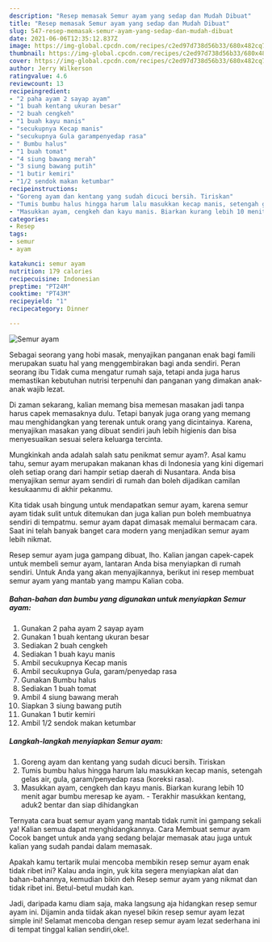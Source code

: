 ```yaml
---
description: "Resep memasak Semur ayam yang sedap dan Mudah Dibuat"
title: "Resep memasak Semur ayam yang sedap dan Mudah Dibuat"
slug: 547-resep-memasak-semur-ayam-yang-sedap-dan-mudah-dibuat
date: 2021-06-06T12:35:12.837Z
image: https://img-global.cpcdn.com/recipes/c2ed97d738d56b33/680x482cq70/semur-ayam-foto-resep-utama.jpg
thumbnail: https://img-global.cpcdn.com/recipes/c2ed97d738d56b33/680x482cq70/semur-ayam-foto-resep-utama.jpg
cover: https://img-global.cpcdn.com/recipes/c2ed97d738d56b33/680x482cq70/semur-ayam-foto-resep-utama.jpg
author: Jerry Wilkerson
ratingvalue: 4.6
reviewcount: 13
recipeingredient:
- "2 paha ayam 2 sayap ayam"
- "1 buah kentang ukuran besar"
- "2 buah cengkeh"
- "1 buah kayu manis"
- "secukupnya Kecap manis"
- "secukupnya Gula garampenyedap rasa"
- " Bumbu halus"
- "1 buah tomat"
- "4 siung bawang merah"
- "3 siung bawang putih"
- "1 butir kemiri"
- "1/2 sendok makan ketumbar"
recipeinstructions:
- "Goreng ayam dan kentang yang sudah dicuci bersih. Tiriskan"
- "Tumis bumbu halus hingga harum lalu masukkan kecap manis, setengah gelas air, gula, garam/penyedap rasa (koreksi rasa)."
- "Masukkan ayam, cengkeh dan kayu manis. Biarkan kurang lebih 10 menit agar bumbu meresap ke ayam. Terakhir masukkan kentang, aduk2 bentar dan siap dihidangkan"
categories:
- Resep
tags:
- semur
- ayam

katakunci: semur ayam 
nutrition: 179 calories
recipecuisine: Indonesian
preptime: "PT24M"
cooktime: "PT43M"
recipeyield: "1"
recipecategory: Dinner

---
```



![Semur ayam](https://img-global.cpcdn.com/recipes/c2ed97d738d56b33/680x482cq70/semur-ayam-foto-resep-utama.jpg)

Sebagai seorang yang hobi masak, menyajikan panganan enak bagi famili merupakan suatu hal yang menggembirakan bagi anda sendiri. Peran seorang ibu Tidak cuma mengatur rumah saja, tetapi anda juga harus memastikan kebutuhan nutrisi terpenuhi dan panganan yang dimakan anak-anak wajib lezat.

Di zaman  sekarang, kalian memang bisa memesan masakan jadi tanpa harus capek memasaknya dulu. Tetapi banyak juga orang yang memang mau menghidangkan yang terenak untuk orang yang dicintainya. Karena, menyajikan masakan yang dibuat sendiri jauh lebih higienis dan bisa menyesuaikan sesuai selera keluarga tercinta. 



Mungkinkah anda adalah salah satu penikmat semur ayam?. Asal kamu tahu, semur ayam merupakan makanan khas di Indonesia yang kini digemari oleh setiap orang dari hampir setiap daerah di Nusantara. Anda bisa menyajikan semur ayam sendiri di rumah dan boleh dijadikan camilan kesukaanmu di akhir pekanmu.

Kita tidak usah bingung untuk mendapatkan semur ayam, karena semur ayam tidak sulit untuk ditemukan dan juga kalian pun boleh membuatnya sendiri di tempatmu. semur ayam dapat dimasak memalui bermacam cara. Saat ini telah banyak banget cara modern yang menjadikan semur ayam lebih nikmat.

Resep semur ayam juga gampang dibuat, lho. Kalian jangan capek-capek untuk membeli semur ayam, lantaran Anda bisa menyiapkan di rumah sendiri. Untuk Anda yang akan menyajikannya, berikut ini resep membuat semur ayam yang mantab yang mampu Kalian coba.

<!--inarticleads1-->

##### Bahan-bahan dan bumbu yang digunakan untuk menyiapkan Semur ayam:

1. Gunakan 2 paha ayam 2 sayap ayam
1. Gunakan 1 buah kentang ukuran besar
1. Sediakan 2 buah cengkeh
1. Sediakan 1 buah kayu manis
1. Ambil secukupnya Kecap manis
1. Ambil secukupnya Gula, garam/penyedap rasa
1. Gunakan  Bumbu halus
1. Sediakan 1 buah tomat
1. Ambil 4 siung bawang merah
1. Siapkan 3 siung bawang putih
1. Gunakan 1 butir kemiri
1. Ambil 1/2 sendok makan ketumbar




<!--inarticleads2-->

##### Langkah-langkah menyiapkan Semur ayam:

1. Goreng ayam dan kentang yang sudah dicuci bersih. Tiriskan
1. Tumis bumbu halus hingga harum lalu masukkan kecap manis, setengah gelas air, gula, garam/penyedap rasa (koreksi rasa).
1. Masukkan ayam, cengkeh dan kayu manis. Biarkan kurang lebih 10 menit agar bumbu meresap ke ayam. - Terakhir masukkan kentang, aduk2 bentar dan siap dihidangkan




Ternyata cara buat semur ayam yang mantab tidak rumit ini gampang sekali ya! Kalian semua dapat menghidangkannya. Cara Membuat semur ayam Cocok banget untuk anda yang sedang belajar memasak atau juga untuk kalian yang sudah pandai dalam memasak.

Apakah kamu tertarik mulai mencoba membikin resep semur ayam enak tidak ribet ini? Kalau anda ingin, yuk kita segera menyiapkan alat dan bahan-bahannya, kemudian bikin deh Resep semur ayam yang nikmat dan tidak ribet ini. Betul-betul mudah kan. 

Jadi, daripada kamu diam saja, maka langsung aja hidangkan resep semur ayam ini. Dijamin anda tiidak akan nyesel bikin resep semur ayam lezat simple ini! Selamat mencoba dengan resep semur ayam lezat sederhana ini di tempat tinggal kalian sendiri,oke!.

